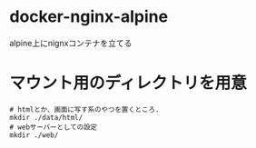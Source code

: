 # docker-nginx-alpine
alpine上にnignxコンテナを立てる


# マウント用のディレクトリを用意

```
# htmlとか、画面に写す系のやつを置くところ.
mkdir ./data/html/
# webサーバーとしての設定
mkdir ./web/
```
